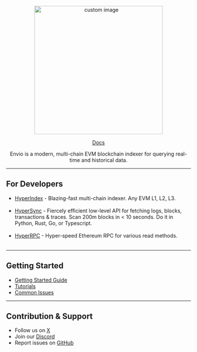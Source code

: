 <p align="center">
  <img width="350" src="https://github.com/enviodev/.github/assets/82444671/602e8a3a-0ba7-46fc-b482-d77d016441d6" alt=" custom image"/>
<p align="center">
<a href="https://docs.envio.dev/docs/overview" target="_blank" rel="noopener noreferrer"> Docs</a>

<p align="center">
  Envio is a modern, multi-chain EVM blockchain indexer for querying real-time and historical data.
</p>


---

## For Developers
- <a href="https://docs.envio.dev/docs/HyperIndex/overview" target="_blank" rel="noopener noreferrer">HyperIndex</a> - Blazing-fast multi-chain indexer. Any EVM L1, L2, L3. <br><br>
- <a href="https://docs.envio.dev/docs/HyperSync/overview" target="_blank" rel="noopener noreferrer">HyperSync</a> - Fiercely efficient low-level API for fetching logs, blocks, transactions & traces. Scan 200m blocks in < 10 seconds. Do it in Python, Rust, Go, or Typescript. <br><br>
- <a href="https://docs.envio.dev/docs/HyperSync/overview-hyperrpc" target="_blank" rel="noopener noreferrer">HyperRPC</a> - Hyper-speed Ethereum RPC for various read methods. <br><br>

---

## Getting Started
- [Getting Started Guide](https://docs.envio.dev/docs/HyperIndex/getting-started)
- [Tutorials](https://docs.envio.dev/docs/HyperIndex/tutorial-op-bridge-deposits)
- [Common Issues](https://docs.envio.dev/docs/HyperIndex/common-issues)

---

## Contribution & Support
- Follow us on [X](https://x.com/envio_indexer)
- Join our [Discord](https://discord.com/invite/envio)
- Report issues on [GitHub](https://github.com/enviodev/hyperindex/issues/new/choose)
